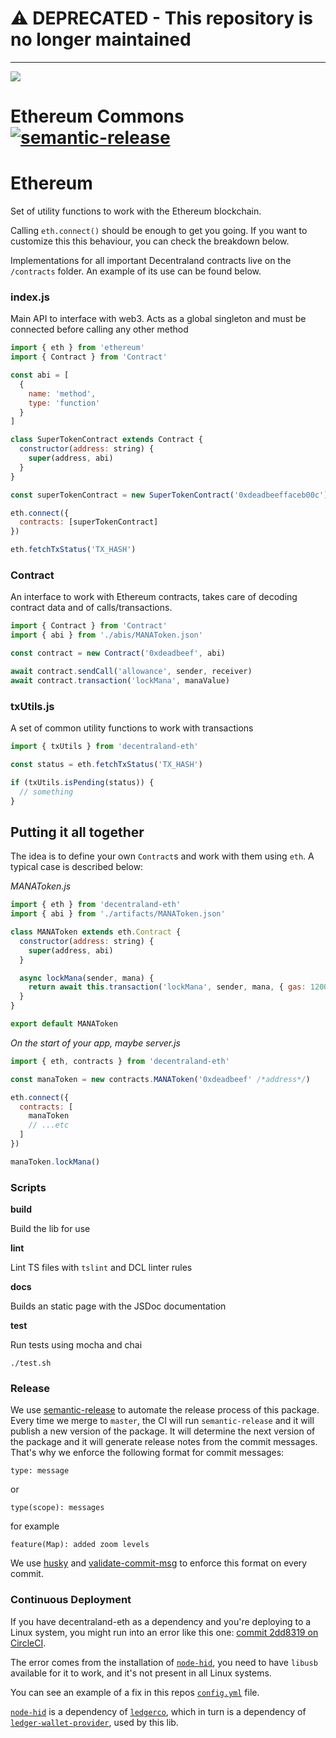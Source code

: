 # ⚠️ DEPRECATED - This repository is no longer maintained

---

![](https://raw.githubusercontent.com/decentraland/web/gh-pages/img/decentraland.ico)

# Ethereum Commons [![semantic-release](https://img.shields.io/badge/%20%20%F0%9F%93%A6%F0%9F%9A%80-semantic--release-e10079.svg)](https://github.com/semantic-release/semantic-release)

# Ethereum

Set of utility functions to work with the Ethereum blockchain.

Calling `eth.connect()` should be enough to get you going. If you want to customize this this behaviour, you can check the breakdown below.

Implementations for all important Decentraland contracts live on the `/contracts` folder. An example of its use can be found below.

### index.js

Main API to interface with web3. Acts as a global singleton and must be connected before calling any other method

```javascript
import { eth } from 'ethereum'
import { Contract } from 'Contract'

const abi = [
  {
    name: 'method',
    type: 'function'
  }
]

class SuperTokenContract extends Contract {
  constructor(address: string) {
    super(address, abi)
  }
}

const superTokenContract = new SuperTokenContract('0xdeadbeeffaceb00c')

eth.connect({
  contracts: [superTokenContract]
})

eth.fetchTxStatus('TX_HASH')
```

### Contract

An interface to work with Ethereum contracts, takes care of decoding contract data and of calls/transactions.

```javascript
import { Contract } from 'Contract'
import { abi } from './abis/MANAToken.json'

const contract = new Contract('0xdeadbeef', abi)

await contract.sendCall('allowance', sender, receiver)
await contract.transaction('lockMana', manaValue)
```

### txUtils.js

A set of common utility functions to work with transactions

```javascript
import { txUtils } from 'decentraland-eth'

const status = eth.fetchTxStatus('TX_HASH')

if (txUtils.isPending(status)) {
  // something
}
```

## Putting it all together

The idea is to define your own `Contract`s and work with them using `eth`. A typical case is described below:

_MANAToken.js_

```javascript
import { eth } from 'decentraland-eth'
import { abi } from './artifacts/MANAToken.json'

class MANAToken extends eth.Contract {
  constructor(address: string) {
    super(address, abi)
  }

  async lockMana(sender, mana) {
    return await this.transaction('lockMana', sender, mana, { gas: 120000 })
  }
}

export default MANAToken
```

_On the start of your app, maybe server.js_

```javascript
import { eth, contracts } from 'decentraland-eth'

const manaToken = new contracts.MANAToken('0xdeadbeef' /*address*/)

eth.connect({
  contracts: [
    manaToken
    // ...etc
  ]
})

manaToken.lockMana()
```

### Scripts

**build**

Build the lib for use

**lint**

Lint TS files with `tslint` and DCL linter rules

**docs**

Builds an static page with the JSDoc documentation

**test**

Run tests using mocha and chai

`./test.sh`

### Release

We use [semantic-release](https://github.com/semantic-release/semantic-release) to automate the release process of this package. Every time we merge to `master`, the CI will run `semantic-release` and it will publish a new version of the package. It will determine the next version of the package and it will generate release notes from the commit messages. That's why we enforce the following format for commit messages:

```
type: message
```

or

```
type(scope): messages
```

for example

```
feature(Map): added zoom levels
```

We use [husky](https://github.com/typicode/husky) and [validate-commit-msg](https://www.npmjs.com/package/validate-commit-msg) to enforce this format on every commit.

### Continuous Deployment

If you have decentraland-eth as a dependency and you're deploying to a Linux system, you might run into an error like this one: [commit 2dd8319 on CircleCI](https://circleci.com/gh/decentraland/decentraland-eth/186?utm_campaign=vcs-integration-link&utm_medium=referral&utm_source=github-build-link).

The error comes from the installation of [`node-hid`](https://github.com/node-hid/node-hid), you need to have `libusb` available for it to work, and it's not present in all Linux systems.

You can see an example of a fix in this repos [`config.yml`](https://github.com/decentraland/decentraland-eth/blob/master/.circleci/config.yml) file.

[`node-hid`](https://github.com/node-hid/node-hid) is a dependency of [`ledgerco`](https://github.com/LedgerHQ/ledgerjs), which in turn is a dependency of [`ledger-wallet-provider`](https://github.com/Neufund/ledger-wallet-provider), used by this lib.
